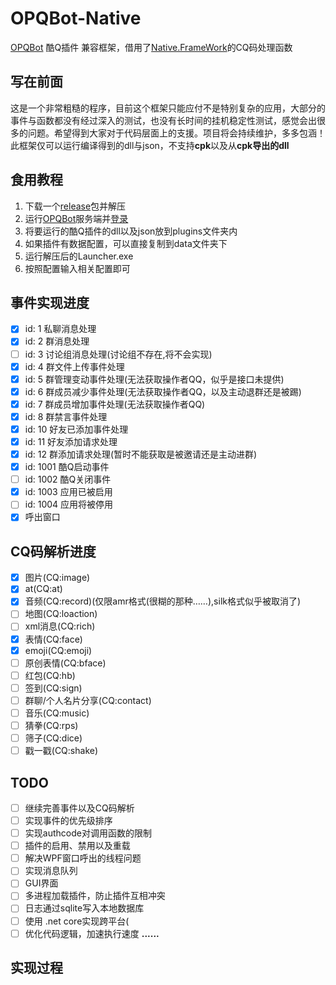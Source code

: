 # OPQBot-Native
[OPQBot](https://github.com/OPQBOT/OPQ) 酷Q插件 兼容框架，借用了[Native.FrameWork](https://github.com/Jie2GG/Native.Framework)的CQ码处理函数
## 写在前面
这是一个非常粗糙的程序，目前这个框架只能应付不是特别复杂的应用，大部分的事件与函数都没有经过深入的测试，也没有长时间的挂机稳定性测试，感觉会出很多的问题。希望得到大家对于代码层面上的支援。项目将会持续维护，多多包涵！<br>
此框架仅可以运行编译得到的dll与json，不支持**cpk**以及从**cpk导出的dll**
## 食用教程
1. 下载一个[release](https://github.com/Hellobaka/OPQBot-Native/releases)包并解压
2. 运行[OPQBot](https://github.com/OPQBOT/OPQ)服务端并[登录](https://github.com/OPQBOT/OPQ/wiki/%E5%AE%89%E8%A3%85%E6%8C%87%E5%8D%97#%E7%99%BB%E5%BD%95)
3. 将要运行的酷Q插件的dll以及json放到plugins文件夹内
4. 如果插件有数据配置，可以直接复制到data文件夹下
5. 运行解压后的Launcher.exe
6. 按照配置输入相关配置即可
## 事件实现进度
- [x] id: 1 私聊消息处理
- [x] id: 2 群消息处理
- [ ] id: 3 讨论组消息处理(讨论组不存在,将不会实现)
- [x] id: 4 群文件上传事件处理
- [x] id: 5 群管理变动事件处理(无法获取操作者QQ，似乎是接口未提供)
- [x] id: 6 群成员减少事件处理(无法获取操作者QQ，以及主动退群还是被踢)
- [x] id: 7 群成员增加事件处理(无法获取操作者QQ)
- [x] id: 8 群禁言事件处理
- [x] id: 10 好友已添加事件处理
- [x] id: 11 好友添加请求处理
- [x] id: 12 群添加请求处理(暂时不能获取是被邀请还是主动进群)
- [x] id: 1001 酷Q启动事件
- [ ] id: 1002 酷Q关闭事件
- [x] id: 1003 应用已被启用
- [ ] id: 1004 应用将被停用
- [x] 呼出窗口
## CQ码解析进度
- [x] 图片(CQ:image)
- [x] at(CQ:at)
- [x] 音频(CQ:record)(仅限amr格式(很糊的那种……),silk格式似乎被取消了)
- [ ] 地图(CQ:loaction)
- [ ] xml消息(CQ:rich)
- [x] 表情(CQ:face)
- [x] emoji(CQ:emoji)
- [ ] 原创表情(CQ:bface)
- [ ] 红包(CQ:hb)
- [ ] 签到(CQ:sign)
- [ ] 群聊/个人名片分享(CQ:contact)
- [ ] 音乐(CQ:music)
- [ ] 猜拳(CQ:rps)
- [ ] 筛子(CQ:dice)
- [ ] 戳一戳(CQ:shake)
## TODO
- [ ] 继续完善事件以及CQ码解析
- [ ] 实现事件的优先级排序
- [ ] 实现authcode对调用函数的限制
- [ ] 插件的启用、禁用以及重载
- [ ] 解决WPF窗口呼出的线程问题
- [ ] 实现消息队列
- [ ] GUI界面
- [ ] 多进程加载插件，防止插件互相冲突
- [ ] 日志通过sqlite写入本地数据库
- [ ] 使用 .net core实现跨平台(
- [ ] 优化代码逻辑，加速执行速度
**......**
## 实现过程
